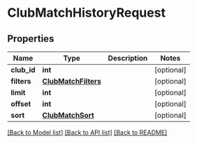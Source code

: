 # ClubMatchHistoryRequest

## Properties
Name | Type | Description | Notes
------------ | ------------- | ------------- | -------------
**club_id** | **int** |  | [optional] 
**filters** | [**ClubMatchFilters**](ClubMatchFilters.md) |  | [optional] 
**limit** | **int** |  | [optional] 
**offset** | **int** |  | [optional] 
**sort** | [**ClubMatchSort**](ClubMatchSort.md) |  | [optional] 

[[Back to Model list]](../README.md#documentation-for-models) [[Back to API list]](../README.md#documentation-for-api-endpoints) [[Back to README]](../README.md)

